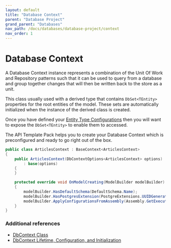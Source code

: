 ```yaml
---
layout: default
title: "Database Context"
parent: "Database Project"
grand_parent: "Databases"
nav_path: /docs/databases/database-project/context
nav_order: 1
---
```


# Database Context

A Database Context instance represents a combination of the Unit Of Work and Repository patterns such that it can be used to query from a database and group together changes that will then be written back to the store as a unit. 

This class usually used with a derived type that contains `DbSet<TEntity>` properties for the root entities of the model. These sets are automatically initialized when the instance of the derived class is created.

Once you have defined your [Entity Type Configurations](entity-type-configuration.md) then you will want to expose the `DbSet<TEntity>` to enable them to accessed.

The API Template Pack helps you to create your Database Context which is preconfigured and ready to go right out of the box.

```csharp
public class ArticlesContext : BaseContext<ArticlesContext>
{
    public ArticlesContext(DbContextOptions<ArticlesContext> options)
        : base(options)
    {
    }

    protected override void OnModelCreating(ModelBuilder modelBuilder)
    {
        modelBuilder.HasDefaultSchema(DefaultSchema.Name);
        modelBuilder.HasPostgresExtension(PostgreExtensions.UUIDGenerator);
        modelBuilder.ApplyConfigurationsFromAssembly(Assembly.GetExecutingAssembly());
    }
}
```

### Additional references

* [DbContext Class](https://learn.microsoft.com/en-us/dotnet/api/system.data.entity.dbcontext?view=entity-framework-6.2.0)
* [DbContext Lifetime, Configuration, and Initialization](https://learn.microsoft.com/en-us/ef/core/dbcontext-configuration/)



